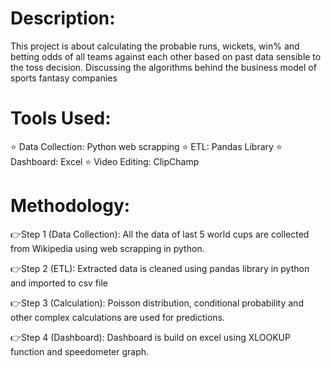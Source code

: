 # Description:

This project is about calculating the probable runs, wickets, win% and betting odds of all teams against each other based on past data sensible to the toss decision.
Discussing the algorithms behind the business model of sports fantasy companies

# Tools Used:
⭐ Data Collection: Python web scrapping
⭐ ETL: Pandas Library
⭐ Dashboard: Excel
⭐ Video Editing: ClipChamp

# Methodology:

👉Step 1 (Data Collection): All the data of last 5 world cups are collected from Wikipedia using web scrapping in python. 

👉Step 2 (ETL): Extracted data is cleaned using pandas library in python and imported to csv file

👉Step 3 (Calculation): Poisson distribution, conditional probability and other complex calculations are used for predictions.

👉Step 4 (Dashboard): Dashboard is build on excel using XLOOKUP function and speedometer graph.

